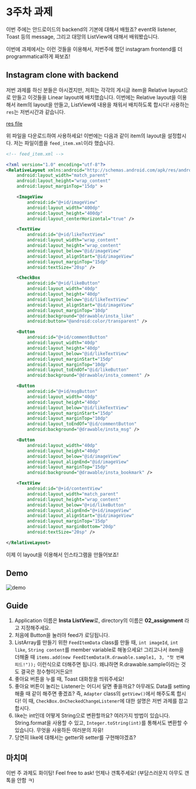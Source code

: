 # 3주차 과제
이번 주에는 안드로이드의 backend의 기본에 대해서 배웠죠? event와 listener, Toast 등의 message, 그리고 대망의 ListView에 대해서 배워봤습니다.

이번에 과제에서는 이런 것들을 이용해서, 저번주에 했던 instagram frontend를 더 programmatical하게 짜보죠!

## Instagram clone with backend
저번 과제를 하신 분들은 아시겠지만, 저희는 각각의 게시글 item을 Relative layout으로 만들고 이것들을 Linear layout에 배치했습니다. 이번에는 Relative layout을 이용해서 item의 layout을 만들고, ListView에 내용을 채워서 배치하도록 합시다! 사용하는 `res`는 저번시간과 같습니다.

[res file](../week_02/insta_res.zip)

위 파일을 다운로드하여 사용하세요! 이번에는 다음과 같이 item의 layout을 설정합시다. 저는 파일이름을 `feed_item.xml`이라 했습니다.

```xml
<!-- feed_item.xml -->

<?xml version="1.0" encoding="utf-8"?>
<RelativeLayout xmlns:android="http://schemas.android.com/apk/res/android"
    android:layout_width="match_parent"
    android:layout_height="wrap_content"
    android:layout_marginTop="15dp" >

    <ImageView
        android:id="@+id/imageView"
        android:layout_width="400dp"
        android:layout_height="400dp"
        android:layout_centerHorizontal="true" />

    <TextView
        android:id="@+id/likeTextView"
        android:layout_width="wrap_content"
        android:layout_height="wrap_content"
        android:layout_below="@id/imageView"
        android:layout_alignStart="@id/imageView"
        android:layout_marginTop="15dp"
        android:textSize="20sp" />

    <CheckBox
        android:id="@+id/likeButton"
        android:layout_width="40dp"
        android:layout_height="40dp"
        android:layout_below="@id/likeTextView"
        android:layout_alignStart="@id/imageView"
        android:layout_marginTop="10dp"
        android:background="@drawable/insta_like"
        android:button="@android:color/transparent" />

    <Button
        android:id="@+id/commentButton"
        android:layout_width="40dp"
        android:layout_height="40dp"
        android:layout_below="@id/likeTextView"
        android:layout_marginStart="15dp"
        android:layout_marginTop="10dp"
        android:layout_toEndOf="@id/likeButton"
        android:background="@drawable/insta_comment" />

    <Button
        android:id="@+id/msgButton"
        android:layout_width="40dp"
        android:layout_height="40dp"
        android:layout_below="@id/likeTextView"
        android:layout_marginStart="15dp"
        android:layout_marginTop="10dp"
        android:layout_toEndOf="@id/commentButton"
        android:background="@drawable/insta_msg" />

    <Button
        android:layout_width="40dp"
        android:layout_height="40dp"
        android:layout_below="@id/imageView"
        android:layout_alignEnd="@id/imageView"
        android:layout_marginTop="15dp"
        android:background="@drawable/insta_bookmark" />

    <TextView
        android:id="@+id/contentView"
        android:layout_width="match_parent"
        android:layout_height="wrap_content"
        android:layout_below="@+id/likeButton"
        android:layout_alignEnd="@+id/imageView"
        android:layout_alignStart="@id/imageView"
        android:layout_marginTop="15dp"
        android:layout_marginBottom="20dp"
        android:textSize="20sp" />

</RelativeLayout>
```

이제 이 layout을 이용해서 인스타그램을 만들어보죠!

## Demo
![demo](images/app_sample.gif)

## Guide
1. Application 이름은 **Insta ListView**로, directory의 이름은 **02_assignment** 라고 지정해주세요.
2. 처음에 Button을 눌러야 feed가 로딩됩니다.
3. ListArray를 만들기 위한 `FeedItemData` class를 만들 때, `int imageId`, `int like`, `String content`를 member variable로 해놓으세요! 그리고나서 item을 더해줄 때 `items.add(new FeedItemData(R.drawable.sample1, 3, "첫 번째 피드!"));` 이런식으로 더해주면 됩니다. 왜냐하면 R.drawable.sample이라는 것도 결국은 정수형이거든요!!
4. 좋아요 버튼을 누를 때, Toast 대화창을 띄워주세요!
5. 좋아요 버튼이 눌리는 Listener는 어디서 달면 좋을까요? 아무래도 Data를 setting해줄 때 같이 해주면 좋겠죠? 즉, `Adapter` class의 `getView()`에서 해주도록 합시다! 이 때, `CheckBox.OnCheckedChangeListener`에 대한 설명은 저번 과제를 참고합시다.
6. like는 int인데 어떻게 String으로 변환할까요? 여러가지 방법이 있습니다. String.format을 사용할 수 있고, `Integer.toString(int)`를 통해서도 변환할 수 있습니다. 무엇을 사용하든 여러분의 자유!
7. 당연히 like에 대해서는 getter와 setter를 구현해야겠죠?

## 마치며
이번 주 과제도 화이팅! Feel free to ask! 언제나 갠톡주세요! (부담스러운지 아무도 갠톡을 안함 ㅋ)